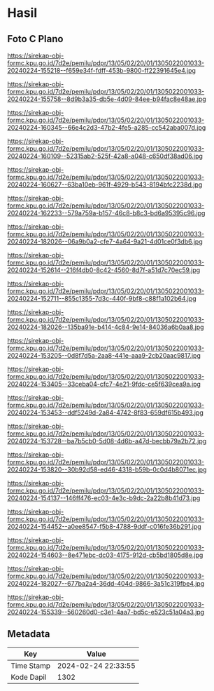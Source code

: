 # Hasil

## Foto C Plano

https://sirekap-obj-formc.kpu.go.id/7d2e/pemilu/pdpr/13/05/02/20/01/1305022001033-20240224-155218--f659e34f-fdff-453b-9800-ff22391645e4.jpg

https://sirekap-obj-formc.kpu.go.id/7d2e/pemilu/pdpr/13/05/02/20/01/1305022001033-20240224-155758--8d9b3a35-db5e-4d09-84ee-b94fac8e48ae.jpg

https://sirekap-obj-formc.kpu.go.id/7d2e/pemilu/pdpr/13/05/02/20/01/1305022001033-20240224-160345--66e4c2d3-47b2-4fe5-a285-cc542aba007d.jpg

https://sirekap-obj-formc.kpu.go.id/7d2e/pemilu/pdpr/13/05/02/20/01/1305022001033-20240224-160109--52315ab2-525f-42a8-a048-c650df38ad06.jpg

https://sirekap-obj-formc.kpu.go.id/7d2e/pemilu/pdpr/13/05/02/20/01/1305022001033-20240224-160627--63ba10eb-961f-4929-b543-8194bfc2238d.jpg

https://sirekap-obj-formc.kpu.go.id/7d2e/pemilu/pdpr/13/05/02/20/01/1305022001033-20240224-162233--579a759a-b157-46c8-b8c3-bd6a95395c96.jpg

https://sirekap-obj-formc.kpu.go.id/7d2e/pemilu/pdpr/13/05/02/20/01/1305022001033-20240224-182026--06a9b0a2-cfe7-4a64-9a21-4d01ce0f3db6.jpg

https://sirekap-obj-formc.kpu.go.id/7d2e/pemilu/pdpr/13/05/02/20/01/1305022001033-20240224-152614--216f4db0-8c42-4560-8d7f-a51d7c70ec59.jpg

https://sirekap-obj-formc.kpu.go.id/7d2e/pemilu/pdpr/13/05/02/20/01/1305022001033-20240224-152711--855c1355-7d3c-440f-9bf8-c88f1a102b64.jpg

https://sirekap-obj-formc.kpu.go.id/7d2e/pemilu/pdpr/13/05/02/20/01/1305022001033-20240224-182026--135ba91e-b414-4c84-9e14-84036a6b0aa8.jpg

https://sirekap-obj-formc.kpu.go.id/7d2e/pemilu/pdpr/13/05/02/20/01/1305022001033-20240224-153205--0d8f7d5a-2aa8-441e-aaa9-2cb20aac9817.jpg

https://sirekap-obj-formc.kpu.go.id/7d2e/pemilu/pdpr/13/05/02/20/01/1305022001033-20240224-153405--33ceba04-cfc7-4e21-9fdc-ce5f639cea9a.jpg

https://sirekap-obj-formc.kpu.go.id/7d2e/pemilu/pdpr/13/05/02/20/01/1305022001033-20240224-153453--ddf5249d-2a84-4742-8f83-659df615b493.jpg

https://sirekap-obj-formc.kpu.go.id/7d2e/pemilu/pdpr/13/05/02/20/01/1305022001033-20240224-153728--ba7b5cb0-5d08-4d6b-a47d-becbb79a2b72.jpg

https://sirekap-obj-formc.kpu.go.id/7d2e/pemilu/pdpr/13/05/02/20/01/1305022001033-20240224-153820--30b92d58-ed46-4318-b59b-0c0d4b8071ec.jpg

https://sirekap-obj-formc.kpu.go.id/7d2e/pemilu/pdpr/13/05/02/20/01/1305022001033-20240224-154137--146ff476-ec03-4e3c-b9dc-2a22b8b41d73.jpg

https://sirekap-obj-formc.kpu.go.id/7d2e/pemilu/pdpr/13/05/02/20/01/1305022001033-20240224-154452--a0ee8547-f5b8-4788-9ddf-c016fe36b291.jpg

https://sirekap-obj-formc.kpu.go.id/7d2e/pemilu/pdpr/13/05/02/20/01/1305022001033-20240224-154603--8e471ebc-dc03-4175-912d-cb5bd1805d8e.jpg

https://sirekap-obj-formc.kpu.go.id/7d2e/pemilu/pdpr/13/05/02/20/01/1305022001033-20240224-182027--677ba2a4-36dd-404d-9866-3a51c319fbe4.jpg

https://sirekap-obj-formc.kpu.go.id/7d2e/pemilu/pdpr/13/05/02/20/01/1305022001033-20240224-155339--560260d0-c3e1-4aa7-bd5c-e523c51a04a3.jpg


## Metadata

| Key        | Value               |
| ---------- | ------------------- |
| Time Stamp | 2024-02-24 22:33:55 |
| Kode Dapil | 1302                |



